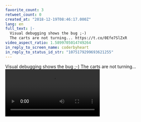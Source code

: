 ```yaml
---
favorite_count: 3
retweet_count: 0
created_at: "2018-12-19T08:46:17.000Z"
lang: en
full_text: |-
  Visual debugging shows the bug ;-)
  The carts are not turning... https://t.co/0Efe7SlZxR
video_aspect_ratio: 1.5899705014749264
in_reply_to_screen_name: coderbyheart
in_reply_to_status_id_str: "1075179299693621255"
---
```


Visual debugging shows the bug ;-) The carts are not turning...
![Embedded Video](https://twitter-media-coderbyheart.s3.eu-north-1.amazonaws.com/1075311346495963142-rijjtcSMioQW49qL.mp4)
